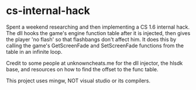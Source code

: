 # cs-internal-hack

Spent a weekend researching and then implementing a CS 1.6 internal hack.
The dll hooks the game's engine function table after it is injected, then gives the player 'no flash' so that flashbangs
don't affect him. It does this by calling the game's GetScreenFade and SetScreenFade functions from the table in an infinite loop.

Credit to some people at unknowncheats.me for the dll injector, the hlsdk base, and resources on how to find the offset to the func table.

This project uses mingw, NOT visual studio or its compilers.
